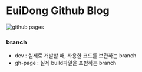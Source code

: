 # EuiDong Github Blog

![github pages](https://github.com/euidong/euidong.github.io/workflows/github%20pages/badge.svg?branch=dev&event=push)


### branch

- dev : 실제로 개발할 때, 사용한 코드를 보관하는 branch
- gh-page : 실제 build파일을 포함하는 branch

